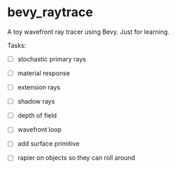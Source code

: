 # bevy_raytrace

A toy wavefront ray tracer using Bevy. Just for learning.

Tasks:
- [ ] stochastic primary rays
- [ ] material response
- [ ] extension rays
- [ ] shadow rays
- [ ] depth of field
- [ ] wavefront loop
- [ ] add surface primitive
- [ ] rapier on objects so they can roll around

